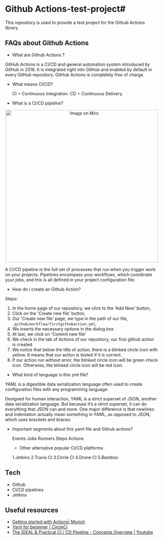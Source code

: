 # Github Actions-test-project#

This repository is used to provide a test project for the Github Actions library.

## FAQs about Github Actions ##
- What are Github Actions ? 

GitHub Actions is a CI/CD and general automation system introduced by GitHub in 2018. It is integrated right into GitHub and enabled by default in every GitHub repository. GitHub Actions is completely free of charge.

- What means CI/CD?

  CI = Continuous Integration.
  CD = Continuous Delivery.

- What is a CI/CD pipeline?

<div align="center">
<img  src="https://miro.medium.com/max/1400/1*bceEG8JBhgjnMoZCGXHb2Q.png" alt='Image on Miro' width="500" height="auto" />
</div>

A CI/CD pipeline is the full set of processes that run when you trigger work on your projects. Pipelines encompass your workflows, which coordinate your jobs, and this is all defined in your project configuration file.

- How do i create an Github Action? 

Steps:

1) In the home page of our repository, we click to the 'Add New' button,
2) Click on the 'Create new file' button,
3) Our 'Create new file' page, we type in the path of our file, `.github/workflow/firstgithubaction.yml`,
4) We inserts the necessary options in the dialog box
5) At last, we click on 'Commit new file'
6) We check in the tab of Actions of our repository, our first github action is created
7) We notice that below the title of action, there is a blinked circle icon with yellow. It means that our action is tested if it is correct.
8) If our action run without error, the blinked circle icon will be green check icon. Otherwise, the blinked circle icon will be red icon.

- What kind of language is this yml file?

YAML is a digestible data serialization language often used to create configuration files with any programming language.

Designed for human interaction, YAML is a strict superset of JSON, another data serialization language. But because it’s a strict superset, it can do everything that JSON can and more. One major difference is that newlines and indentation actually mean something in YAML, as opposed to JSON, which uses brackets and braces.
 
- Important segments about this yaml file and Github actions?

  Events
  Jobs
  Runners
  Steps
  Actions
  
  - Other alternative popular CI/CD platforms
  
  1.Jetkins
  2.Travis CI
  3.Circle CI
  4.Drone CI
  5.Bamboo
  


## Tech ##

- Github
- CI/CD pipelines
- Jetkins

## Useful resources ##
- [Getting started with Actions| Morioh](https://morioh.com/p/aadcfe6cac57)
- [Yaml for beginner | CircleCi](https://circleci.com/blog/what-is-yaml-a-beginner-s-guide/)
- [The IDEAL & Practical CI / CD Pipeline - Concepts Overview | Youtube](https://www.youtube.com/watch?v=OPwU3UWCxhw&t=1s)

